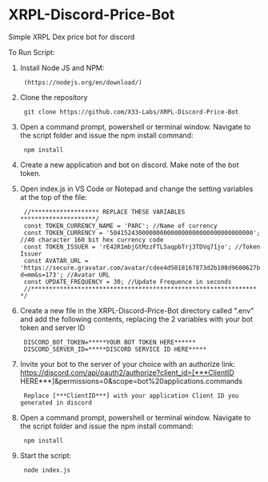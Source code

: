 # XRPL-Discord-Price-Bot
Simple XRPL Dex price bot for discord

To Run Script:

1. Install Node JS and NPM:

        (https://nodejs.org/en/download/)
        
2. Clone the repository

        git clone https://github.com/X33-Labs/XRPL-Discord-Price-Bot
        
3. Open a command prompt, powershell or terminal window. Navigate to the script folder and issue the npm install command:

        npm install
        
3. Create a new application and bot on discord. Make note of the bot token.

4. Open index.js in VS Code or Notepad and change the setting variables at the top of the file:

        //******************* REPLACE THESE VARIABLES *********************/
        const TOKEN_CURRENCY_NAME = 'PARC'; //Name of currency
        const TOKEN_CURRENCY = '5041524300000000000000000000000000000000'; //40 character 160 bit hex currency code
        const TOKEN_ISSUER = 'rE42R1mbjGtMzzFTL5aqpbTrj3TDVq71jo'; //Token Issuer
        const AVATAR_URL = 'https://secure.gravatar.com/avatar/cdee4d5018167873d2b108d9600627b6?d=mm&s=173'; //Avatar URL
        const UPDATE_FREQUENCY = 30; //Update Frequence in seconds
        //*************************************************************** */

5. Create a new file in the XRPL-Discord-Price-Bot directory called ".env" and add the following contents, replacing the 2 variables with your bot token and server ID

        DISCORD_BOT_TOKEN=*****YOUR BOT TOKEN HERE******
        DISCORD_SERVER_ID=*****DISCORD SERVICE ID HERE*****
        
6. Invite your bot to the server of your choice with an authorize link: 
https://discord.com/api/oauth2/authorize?client_id=[***ClientID HERE***]&permissions=0&scope=bot%20applications.commands

        Replace [***ClientID***] with your application Client ID you generated in discord
        
6. Open a command prompt, powershell or terminal window. Navigate to the script folder and issue the npm install command:

        npm install

3. Start the script:

        node index.js
